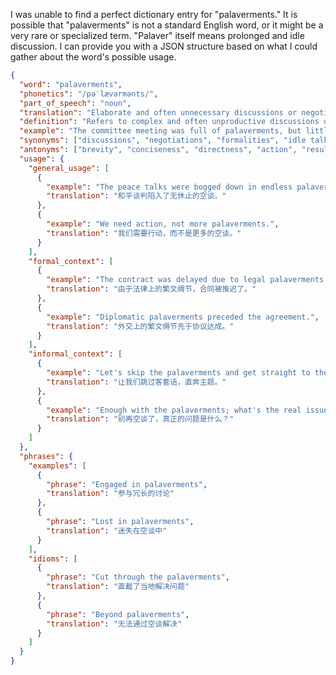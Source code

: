 I was unable to find a perfect dictionary entry for "palaverments." It is possible that "palaverments" is not a standard English word, or it might be a very rare or specialized term. "Palaver" itself means prolonged and idle discussion. I can provide you with a JSON structure based on what I could gather about the word's possible usage.

```json
{
  "word": "palaverments",
  "phonetics": "/pəˈlævərmənts/",
  "part_of_speech": "noun",
  "translation": "Elaborate and often unnecessary discussions or negotiations.",
  "definition": "Refers to complex and often unproductive discussions or negotiations, often involving excessive formalities or irrelevant details.",
  "example": "The committee meeting was full of palaverments, but little progress was made.",
  "synonyms": ["discussions", "negotiations", "formalities", "idle talk", "chatter", "empty talk"],
  "antonyms": ["brevity", "conciseness", "directness", "action", "results"],
  "usage": {
    "general_usage": [
      {
        "example": "The peace talks were bogged down in endless palaverments.",
        "translation": "和平谈判陷入了无休止的空谈。"
      },
      {
        "example": "We need action, not more palaverments.",
        "translation": "我们需要行动，而不是更多的空谈。"
      }
    ],
    "formal_context": [
      {
        "example": "The contract was delayed due to legal palaverments.",
        "translation": "由于法律上的繁文缛节，合同被推迟了。"
      },
      {
        "example": "Diplomatic palaverments preceded the agreement.",
        "translation": "外交上的繁文缛节先于协议达成。"
      }
    ],
    "informal_context": [
      {
        "example": "Let's skip the palaverments and get straight to the point.",
        "translation": "让我们跳过客套话，直奔主题。"
      },
      {
        "example": "Enough with the palaverments; what's the real issue?",
        "translation": "别再空谈了，真正的问题是什么？"
      }
    ]
  },
  "phrases": {
    "examples": [
      {
        "phrase": "Engaged in palaverments",
        "translation": "参与冗长的讨论"
      },
      {
        "phrase": "Lost in palaverments",
        "translation": "迷失在空谈中"
      }
    ],
    "idioms": [
      {
        "phrase": "Cut through the palaverments",
        "translation": "直截了当地解决问题"
      },
      {
        "phrase": "Beyond palaverments",
        "translation": "无法通过空谈解决"
      }
    ]
  }
}
``` 